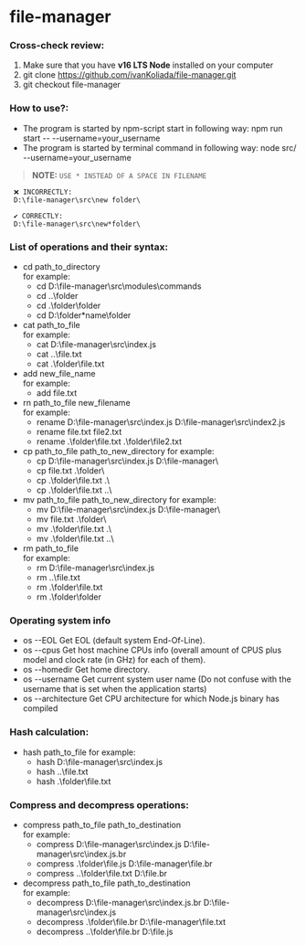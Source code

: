 # file-manager

### Cross-check review:
1. Make sure that you have **v16 LTS Node** installed on your computer
1. git clone https://github.com/ivanKoliada/file-manager.git
1. git checkout file-manager

### How to use?:
* The program is started by npm-script start in following way:
  npm run start -- --username=your_username
* The program is started by terminal command in following way:
  node src/ --username=your_username
  
> **NOTE:** `USE * INSTEAD OF A SPACE IN FILENAME`  
```
 ❌ INCORRECTLY:   
 D:\file-manager\src\new folder\

 ✔️ CORRECTLY:  
 D:\file-manager\src\new*folder\
```
### List of operations and their syntax:
* cd path_to_directory  
  for example:
  * cd D:\file-manager\src\modules\commands
  * cd ..\folder
  * cd .\folder\folder
  * cd D:\folder*name\folder
* cat path_to_file  
  for example:
  * cat D:\file-manager\src\index.js
  * cat ..\file.txt
  * cat .\folder\file.txt
* add new_file_name  
  for example:
  * add file.txt
* rn path_to_file new_filename  
  for example:
  * rename D:\file-manager\src\index.js D:\file-manager\src\index2.js
  * rename file.txt file2.txt
  * rename .\folder\file.txt .\folder\file2.txt
* cp path_to_file path_to_new_directory 
  for example:
  * cp D:\file-manager\src\index.js D:\file-manager\
  * cp file.txt .\folder\
  * cp .\folder\file.txt .\
  * cp .\folder\file.txt ..\
* mv path_to_file path_to_new_directory
  for example:
  * mv D:\file-manager\src\index.js D:\file-manager\
  * mv file.txt .\folder\
  * mv .\folder\file.txt .\
  * mv .\folder\file.txt ..\
* rm path_to_file  
  for example:
  * rm D:\file-manager\src\index.js
  * rm ..\file.txt
  * rm .\folder\file.txt
  * rm .\folder\folder
### Operating system info
* os --EOL Get EOL (default system End-Of-Line).
* os --cpus Get host machine CPUs info (overall amount of CPUS plus model and clock rate (in GHz) for each of them).
* os --homedir Get home directory.
* os --username Get current system user name (Do not confuse with the username that is set when the application starts)
* os --architecture Get CPU architecture for which Node.js binary has compiled
### Hash calculation: 
* hash path_to_file
  for example:
  * hash D:\file-manager\src\index.js
  * hash ..\file.txt
  * hash .\folder\file.txt
### Compress and decompress operations:
* compress path_to_file path_to_destination  
  for example:
  * compress D:\file-manager\src\index.js D:\file-manager\src\index.js.br
  * compress .\folder\file.js D:\file-manager\file.br
  * compress ..\folder\file.txt D:\file.br
* decompress path_to_file path_to_destination  
  for example:
  * decompress D:\file-manager\src\index.js.br D:\file-manager\src\index.js
  * decompress .\folder\file.br D:\file-manager\file.txt
  * decompress ..\folder\file.br D:\file.js